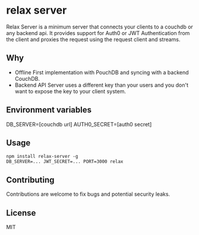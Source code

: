 # relax server

Relax Server is a minimum server that connects your clients to a couchdb or any backend api. It provides support for Auth0 or JWT Authentication from the client and proxies the request using the request client and streams.

## Why

* Offline First implementation with PouchDB and syncing with a backend CouchDB.
* Backend API Server uses a different key than your users and you don't want to expose
the key to your client system.

## Environment variables

DB_SERVER=[couchdb url]
AUTH0_SECRET=[auth0 secret]

## Usage

```
npm install relax-server -g
DB_SERVER=... JWT_SECRET=... PORT=3000 relax
```

## Contributing

Contributions are welcome to fix bugs and potential security leaks.

## License

MIT
